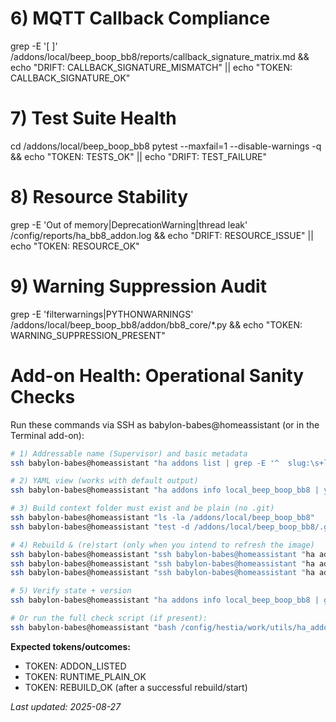 # 6) MQTT Callback Compliance
grep -E '\[ \]' /addons/local/beep_boop_bb8/reports/callback_signature_matrix.md && echo "DRIFT: CALLBACK_SIGNATURE_MISMATCH" || echo "TOKEN: CALLBACK_SIGNATURE_OK"

# 7) Test Suite Health
cd /addons/local/beep_boop_bb8
pytest --maxfail=1 --disable-warnings -q && echo "TOKEN: TESTS_OK" || echo "DRIFT: TEST_FAILURE"

# 8) Resource Stability
grep -E 'Out of memory|DeprecationWarning|thread leak' /config/reports/ha_bb8_addon.log && echo "DRIFT: RESOURCE_ISSUE" || echo "TOKEN: RESOURCE_OK"

# 9) Warning Suppression Audit
grep -E 'filterwarnings|PYTHONWARNINGS' /addons/local/beep_boop_bb8/addon/bb8_core/*.py && echo "TOKEN: WARNING_SUPPRESSION_PRESENT"

# Add-on Health: Operational Sanity Checks


Run these commands via SSH as babylon-babes@homeassistant (or in the Terminal add-on):

```sh
# 1) Addressable name (Supervisor) and basic metadata
ssh babylon-babes@homeassistant "ha addons list | grep -E '^  slug:\s+local_beep_boop_bb8' && echo 'TOKEN: ADDON_LISTED'"

# 2) YAML view (works with default output)
ssh babylon-babes@homeassistant "ha addons info local_beep_boop_bb8 | yq '.slug, .version, .repository'"

# 3) Build context folder must exist and be plain (no .git)
ssh babylon-babes@homeassistant "ls -la /addons/local/beep_boop_bb8"
ssh babylon-babes@homeassistant "test -d /addons/local/beep_boop_bb8/.git && echo 'DRIFT: runtime_nested_git' || echo 'TOKEN: RUNTIME_PLAIN_OK'"

# 4) Rebuild & (re)start (only when you intend to refresh the image)
ssh babylon-babes@homeassistant "ssh babylon-babes@homeassistant "ha addons reload""
ssh babylon-babes@homeassistant "ssh babylon-babes@homeassistant "ha addons rebuild local_beep_boop_bb8""
ssh babylon-babes@homeassistant "ssh babylon-babes@homeassistant "ha addons start local_beep_boop_bb8""

# 5) Verify state + version
ssh babylon-babes@homeassistant "ha addons info local_beep_boop_bb8 | grep -E '^(state|version|version_latest):' && echo 'TOKEN: REBUILD_OK'"

# Or run the full check script (if present):
ssh babylon-babes@homeassistant "bash /config/hestia/work/utils/ha_addon_sanity_check.sh"
```

**Expected tokens/outcomes:**
- TOKEN: ADDON_LISTED
- TOKEN: RUNTIME_PLAIN_OK
- TOKEN: REBUILD_OK (after a successful rebuild/start)

_Last updated: 2025-08-27_
